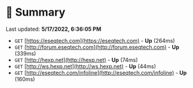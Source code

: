 # 📖 Summary
Last updated: **5/17/2022, 6:36:05 PM**

- `GET` [https://eseqtech.com](https://eseqtech.com) - **Up** (264ms)
- `GET` [http://forum.eseqtech.com](http://forum.eseqtech.com) - **Up** (339ms)
- `GET` [http://hexp.net](http://hexp.net) - **Up** (74ms)
- `GET` [http://ws.hexp.net](http://ws.hexp.net) - **Up** (44ms)
- `GET` [http://eseqtech.com/infoline](http://eseqtech.com/infoline) - **Up** (160ms)
